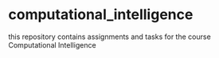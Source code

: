 # computational_intelligence
 this repository contains assignments and tasks for the course Computational Intelligence
